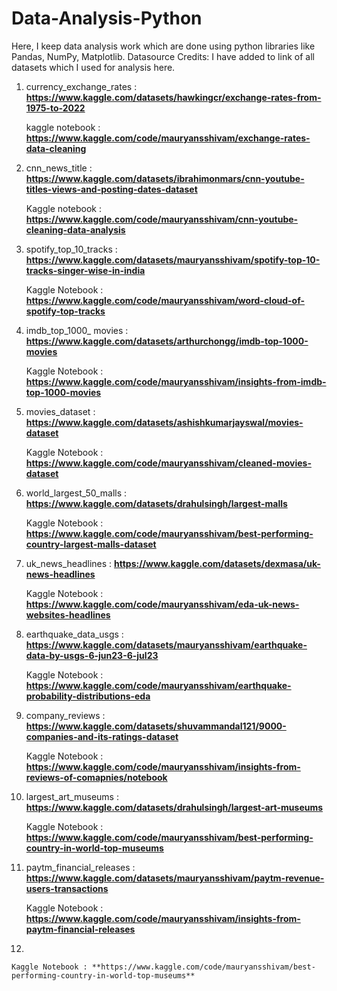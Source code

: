 # Data-Analysis-Python
Here, I keep data analysis work which are done using python libraries like Pandas, NumPy, Matplotlib.
Datasource Credits: I have added to link of all datasets which I used for analysis here.
1. currency_exchange_rates : **https://www.kaggle.com/datasets/hawkingcr/exchange-rates-from-1975-to-2022**
   
   kaggle notebook : **https://www.kaggle.com/code/mauryansshivam/exchange-rates-data-cleaning**
2. cnn_news_title : **https://www.kaggle.com/datasets/ibrahimonmars/cnn-youtube-titles-views-and-posting-dates-dataset**
   
   Kaggle notebook : **https://www.kaggle.com/code/mauryansshivam/cnn-youtube-cleaning-data-analysis**

3. spotify_top_10_tracks : **https://www.kaggle.com/datasets/mauryansshivam/spotify-top-10-tracks-singer-wise-in-india**

   Kaggle Notebook : **https://www.kaggle.com/code/mauryansshivam/word-cloud-of-spotify-top-tracks**

4. imdb_top_1000_ movies : **https://www.kaggle.com/datasets/arthurchongg/imdb-top-1000-movies**

   Kaggle Notebook : **https://www.kaggle.com/code/mauryansshivam/insights-from-imdb-top-1000-movies**

5. movies_dataset : **https://www.kaggle.com/datasets/ashishkumarjayswal/movies-dataset**

   Kaggle Notebook : **https://www.kaggle.com/code/mauryansshivam/cleaned-movies-dataset**

6. world_largest_50_malls : **https://www.kaggle.com/datasets/drahulsingh/largest-malls**

   Kaggle Notebook : **https://www.kaggle.com/code/mauryansshivam/best-performing-country-largest-malls-dataset**

7. uk_news_headlines : **https://www.kaggle.com/datasets/dexmasa/uk-news-headlines**
   

   Kaggle Notebook : **https://www.kaggle.com/code/mauryansshivam/eda-uk-news-websites-headlines**

9. earthquake_data_usgs : **https://www.kaggle.com/datasets/mauryansshivam/earthquake-data-by-usgs-6-jun23-6-jul23**

   Kaggle Notebook : **https://www.kaggle.com/code/mauryansshivam/earthquake-probability-distributions-eda**

10. company_reviews : **https://www.kaggle.com/datasets/shuvammandal121/9000-companies-and-its-ratings-dataset**

    Kaggle Notebook : **https://www.kaggle.com/code/mauryansshivam/insights-from-reviews-of-comapnies/notebook**

11. largest_art_museums : **https://www.kaggle.com/datasets/drahulsingh/largest-art-museums**

    Kaggle Notebook : **https://www.kaggle.com/code/mauryansshivam/best-performing-country-in-world-top-museums**

12.  paytm_financial_releases : **https://www.kaggle.com/datasets/mauryansshivam/paytm-revenue-users-transactions**

     Kaggle Notebook : **https://www.kaggle.com/code/mauryansshivam/insights-from-paytm-financial-releases**
14. 

    Kaggle Notebook : **https://www.kaggle.com/code/mauryansshivam/best-performing-country-in-world-top-museums**
